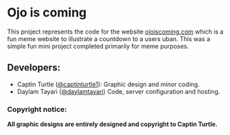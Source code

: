 # Ojo is coming

This project represents the code for the website [ojoiscoming.com](http://ojoiscoming.com "ojoiscoming.com") which is a fun meme website to illustrate a countdown to a users uban.
This was a simple fun mini project completed primarily for meme purposes.

## Developers:

- Captin Turtle ([@captinturtle1](https://github.com/captinturtle1 "@captinturtle1")): Graphic design and minor coding.
- Daylam Tayari ([@daylamtayari](https://github.com/daylamtayari "@daylamtayari")) Code, server configuration and hosting.

### Copyright notice:

**All graphic designs are entirely designed and copyright to Captin Turtle.**